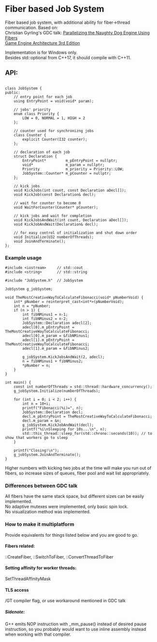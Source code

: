 
# Fiber based Job System

Fiber based job system, with additional ability for fiber->thread communication.
Based on:  
Christian Gyrling's GDC talk: [Parallelizing the Naughty Dog Engine Using Fibers](https://www.gdcvault.com/play/1022186/Parallelizing-the-Naughty-Dog-Engine)  
[Game Engine Architecture 3rd Edition](https://www.gameenginebook.com/)

Implementation is for Windows only.  
Besides std::optional from C++17, it should compile with C++11.


## API:
```

class JobSystem {
public:
	// entry point for each job
	using EntryPoint = void(void* param);
	
	// jobs' priority
	enum class Priority {
		LOW = 0, NORMAL = 1, HIGH = 2
	};
	
	// counter used for synchronizng jobs
	class Counter {
		explicit Counter(I32 counter);
	};

	// declaration of each job
	struct Declaration {
		EntryPoint*			m_pEntryPoint = nullptr;
		void*				m_param = nullptr;
		Priority			m_priority = Priority::LOW;
		JobSystem::Counter*	m_pCounter = nullptr;
	};

	// kick jobs
	void KickJobs(int count, const Declaration aDecl[]);
	void KickJob(const Declaration& decl);
	
	// wait for counter to become 0
	void WaitForCounter(Counter* pCounter);

	// kick jobs and wait for completion
	void KickJobsAndWait(int count, Declaration aDecl[]);
	void KickJobAndWait(Declaration& decl);
	
	// for easy control of initialization and shut down order
	void Initialize(U32 numberOfThreads);
	void JoinAndTerminate();
};

```

### Example usage
```
#include <iostream>		// std::cout
#include <string>		// std::string

#include "JobSystem.h"	// JobSystem

JobSystem g_jobSystem;

void TheMostCreativeWayToCalculateFibonacci(void* pNumberVoid) {
	int* pNumber = reinterpret_cast<int*>(pNumberVoid);
	int n = *pNumber;
	if (n > 1) {
		int fibNMinus1 = n-1;
		int fibNMinus2 = n-2;
		JobSystem::Declaration adecl[2];
		adecl[0].m_pEntryPoint = TheMostCreativeWayToCalculateFibonacci;
		adecl[0].m_param = &fibNMinus1;
		adecl[1].m_pEntryPoint = TheMostCreativeWayToCalculateFibonacci;
		adecl[1].m_param = &fibNMinus2;

		g_jobSystem.KickJobsAndWait(2, adecl);
		n = fibNMinus1 + fibNMinus2;
		*pNumber = n;
	}
}

int main() {
	const int numberOfThreads = std::thread::hardware_concurrency();
	g_jobSystem.Initialize(numberOfThreads);

	for (int i = 0; i < 2; i++) {
		int n = 10+i;
		printf("Fibonacci(%i)=", n);
		JobSystem::Declaration decl;
		decl.m_pEntryPoint = TheMostCreativeWayToCalculateFibonacci;
		decl.m_param = &n;
		g_jobSystem.KickJobAndWait(decl);
		printf("%i\nSleeping for 10s...\n", n);
		std::this_thread::sleep_for(std::chrono::seconds(10)); // to show that workers go to sleep
	}

	printf("Closing!\n");
	g_jobSystem.JoinAndTerminate();
}

```
Higher numbers with kicking two jobs at the time will make you run out of fibers, so increase sizes of queues, fiber pool and wait list appropriately.

### Differences between GDC talk
All fibers have the same stack space, but different sizes can be easily implemented.  
No adaptive mutexes were implemented, only basic spin lock.  
No visualization method was implemented.

### How to make it multiplatform
Provide equivalents for things listed below and you are good to go.
#### Fibers related:  
::CreateFiber, ::SwitchToFiber, ::ConvertThreadToFiber
#### Setting affinity for worker threads:  
SetThreadAffinityMask  
#### TLS access
/GT compiler flag, or use workaround mentioned in GDC talk
##### Sidenote:  
G++ emits NOP instruction with _mm_pause() instead of desired pause instruction, so you probably would want to use inline assembly instead when working with that compiler.